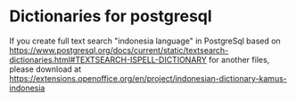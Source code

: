 Dictionaries for postgresql
======

If you create full text search "indonesia language" in PostgreSql based on https://www.postgresql.org/docs/current/static/textsearch-dictionaries.html#TEXTSEARCH-ISPELL-DICTIONARY
for another files, please download at https://extensions.openoffice.org/en/project/indonesian-dictionary-kamus-indonesia
